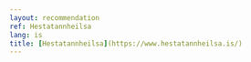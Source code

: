```yaml
---
layout: recommendation
ref: Hestatannheilsa
lang: is
title: [Hestatannheilsa](https://www.hestatannheilsa.is/)
---
```

